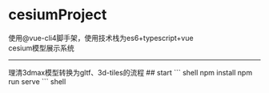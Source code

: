 # cesiumProject
使用@vue-cli4脚手架，使用技术栈为es6+typescript+vue<br/>
cesium模型展示系统<br/>
<hr/>
理清3dmax模型转换为gltf、3d-tiles的流程
## start
``` shell
npm install
npm run serve
``` shell

